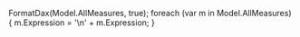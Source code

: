 <link rel="stylesheet" type='text/css' href="https://cdn.jsdelivr.net/gh/devicons/devicon@latest/devicon.min.css" />

FormatDax(Model.AllMeasures, true);
foreach (var m in Model.AllMeasures)
    {
        m.Expression = '\n' + m.Expression;
    }
